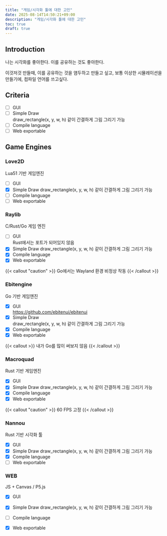 ```yaml
---
title: "게임/시각화 툴에 대한 고민"
date: 2025-08-14T14:50:21+09:00
description: "게임/시각화 툴에 대한 고민"
toc: true
draft: true
---
```


## Introduction

나는 시각화를 좋아한다.
이를 공유하는 것도 좋아한다.

이것저것 만들때, 이를 공유하는 것을 염두하고 만들고 싶고, 보통 이상한 시뮬레이션을 만들기에, 컴파일 언어를 쓰고싶다.

## Criteria

 - [ ] GUI
 - [ ] Simple Draw  
  draw_rectangle(x, y, w, h) 같이 간결하게 그림 그리기 가능
 - [ ] Compile language
 - [ ] Web exportable

## Game Engines

### Love2D

Lua51 기반 게임엔진

 - [ ] GUI
 - [x] Simple Draw
  draw_rectangle(x, y, w, h) 같이 간결하게 그림 그리기 가능
 - [ ] Compile language
 - [ ] Web exportable

### Raylib

C/Rust/Go 게임 엔진

 - [ ] GUI  
  Rust에서는 포트가 되어있지 않음
 - [x] Simple Draw
  draw_rectangle(x, y, w, h) 같이 간결하게 그림 그리기 가능
 - [x] Compile language
 - [x] Web exportable

{{< callout "caution" >}}
Go에서는 Wayland 환경 비정상 작동
{{< /callout >}}

### Ebitengine

Go 기반 게임엔진

 - [x] GUI  
  <https://github.com/ebitenui/ebitenui>
 - [x] Simple Draw  
      draw_rectangle(x, y, w, h) 같이 간결하게 그림 그리기 가능
 - [x] Compile language
 - [x] Web exportable

{{< callout >}}
내가 Go를 많이 써보지 않음
{{< /callout >}}

### Macroquad

Rust 기반 게임엔진

 - [x] GUI
 - [x] Simple Draw
  draw_rectangle(x, y, w, h) 같이 간결하게 그림 그리기 가능
 - [x] Compile language
 - [x] Web exportable

{{< callout "caution" >}}
60 FPS 고정
{{< /callout >}}

### Nannou

Rust 기반 시각화 툴

 - [x] GUI
 - [x] Simple Draw
  draw_rectangle(x, y, w, h) 같이 간결하게 그림 그리기 가능
 - [x] Compile language
 - [ ] Web exportable

### WEB

JS + Canvas  /  P5.js

 - [x] GUI
 - [x] Simple Draw
  draw_rectangle(x, y, w, h) 같이 간결하게 그림 그리기 가능
 - [ ] Compile language
 - [x] Web exportable


